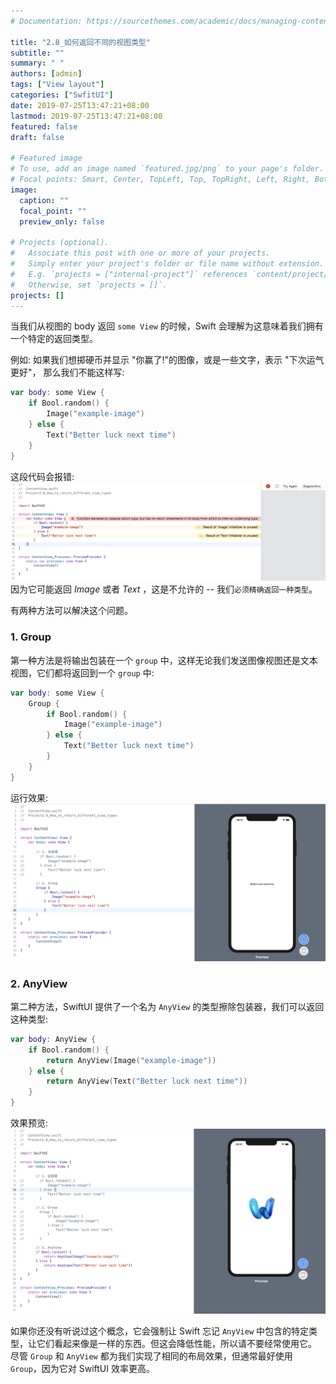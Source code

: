 ```yaml
---
# Documentation: https://sourcethemes.com/academic/docs/managing-content/

title: "2.8_如何返回不同的视图类型"
subtitle: ""
summary: " "
authors: [admin]
tags: ["View layout"]
categories: ["SwfitUI"]
date: 2019-07-25T13:47:21+08:00
lastmod: 2019-07-25T13:47:21+08:00
featured: false
draft: false

# Featured image
# To use, add an image named `featured.jpg/png` to your page's folder.
# Focal points: Smart, Center, TopLeft, Top, TopRight, Left, Right, BottomLeft, Bottom, BottomRight.
image:
  caption: ""
  focal_point: ""
  preview_only: false

# Projects (optional).
#   Associate this post with one or more of your projects.
#   Simply enter your project's folder or file name without extension.
#   E.g. `projects = ["internal-project"]` references `content/project/deep-learning/index.md`.
#   Otherwise, set `projects = []`.
projects: []
---
```


当我们从视图的 body 返回 `some View` 的时候，Swift 会理解为这意味着我们拥有一个特定的返回类型。

例如: 如果我们想掷硬币并显示 "你赢了!"的图像，或是一些文字，表示 "下次运气更好"， 那么我们不能这样写: 
```swift
var body: some View {
    if Bool.random() {
        Image("example-image")
    } else {
        Text("Better luck next time")
    }
}
```
这段代码会报错:
![2.8_error_return_view_type](img/2.8_error_return_view_type.png "Compilation error")
因为它可能返回 _Image_ 或者 _Text_ ，这是不允许的 --  我们`必须精确返回一种类型`。

有两种方法可以解决这个问题。
### 1. Group
第一种方法是将输出包装在一个 `group` 中，这样无论我们发送图像视图还是文本视图，它们都将返回到一个 `group` 中:
```swift
var body: some View {
    Group {
        if Bool.random() {
            Image("example-image")
        } else {
            Text("Better luck next time")
        }
    }
}
```
运行效果:
![2.8_return_view_in_group](img/2.8_return_view_in_group.png "Return an image or a text in a group.")

### 2. AnyView
第二种方法，SwiftUI 提供了一个名为 `AnyView` 的类型擦除包装器，我们可以返回这种类型:
```swift
var body: AnyView {
    if Bool.random() {
        return AnyView(Image("example-image"))
    } else {
        return AnyView(Text("Better luck next time"))
    }
}
```
效果预览:
![2.8_return_view_in_anyView.png](img/2.8_return_view_in_anyView.png "Return an image or a text in an anyView.")

如果你还没有听说过这个概念，它会强制让 Swift 忘记 `AnyView` 中包含的特定类型，让它们看起来像是一样的东西。但这会降低性能，所以请不要经常使用它。
尽管 `Group` 和 `AnyView` 都为我们实现了相同的布局效果，但通常最好使用 `Group`，因为它对 SwiftUI 效率更高。
